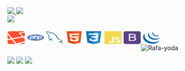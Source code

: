 
 <div>
  <a href="https://github.com/castellani8">
  <img height="165em" src="https://github-readme-stats.vercel.app/api?username=castellani8&show_icons=true&theme=gotham&include_all_commits=true&count_private=true&border_color=42C920&text_color=42C920&title_color=42C920"/>
  <img height="165em" src="https://github-readme-stats.vercel.app/api/top-langs/?username=castellani8&layout=compact&langs_count=7&theme=gotham&border_color=42C920&text_color=42C920&title_color=42C920"/>
</div>
<a href="https://www.linkedin.com/in/lucas-castellani-b5b6551a9/" target="_blank">
  <img src="https://img.shields.io/badge/-Lucas%20Castellani-6633cc?style=flat-square&logo=Linkedin&logoColor=white&link=https://www.linkedin.com/in/castellani8/" width="150">
</a>  
<div style="display: inline_block"><br>
  <img align="center" alt="Lucas-Laravel" height="30" width="40" src="https://raw.githubusercontent.com/devicons/devicon/master/icons/laravel/laravel-plain.svg">
  <img align="center" alt="Lucas-PHP" height="30" width="40" src="https://raw.githubusercontent.com/devicons/devicon/master/icons/php/php-plain.svg">
  <img align="center" alt="Lucas-Mysql" height="30" width="40" src="https://raw.githubusercontent.com/devicons/devicon/master/icons/mysql/mysql-plain.svg">
  <img align="center" alt="Lucas-HTML" height="30" width="40" src="https://raw.githubusercontent.com/devicons/devicon/master/icons/html5/html5-original.svg">
  <img align="center" alt="Lucas-CSS" height="30" width="40" src="https://raw.githubusercontent.com/devicons/devicon/master/icons/css3/css3-original.svg">
  <img align="center" alt="Lucas-Js" height="30" width="40" src="https://raw.githubusercontent.com/devicons/devicon/master/icons/javascript/javascript-plain.svg">
  <img align="center" alt="Lucas-Bootstrap" height="30" width="40" src="https://raw.githubusercontent.com/devicons/devicon/master/icons/bootstrap/bootstrap-plain.svg">
  <img align="center" alt="Lucas-Bootstrap" height="30" width="40" src="https://raw.githubusercontent.com/devicons/devicon/master/icons/jquery/jquery-plain.svg">
  <img align="right" alt="Rafa-yoda" height="150" width="200" src="https://c.tenor.com/ang0VzOwbdAAAAAC/the-matrix-reloaded-matrix.gif">
</div>
 
 ##

<div> 
  <a href="https://www.instagram.com/castellani.lucas/" target="_blank"><img src="https://img.shields.io/badge/-Instagram-%23E4405F?style=for-the-badge&logo=instagram&logoColor=white" target="_blank"></a>
  <a href = "mailto:lucasdesouzacastellani@gmail.com"><img src="https://img.shields.io/badge/-Gmail-%23333?style=for-the-badge&logo=gmail&logoColor=white" target="_blank"></a>
  <a href="https://www.linkedin.com/in/lucas-de-souza-castellani-b5b6551a9/" target="_blank"><img src="https://img.shields.io/badge/-LinkedIn-%230077B5?style=for-the-badge&logo=linkedin&logoColor=white" target="_blank"></a> 
</div>
